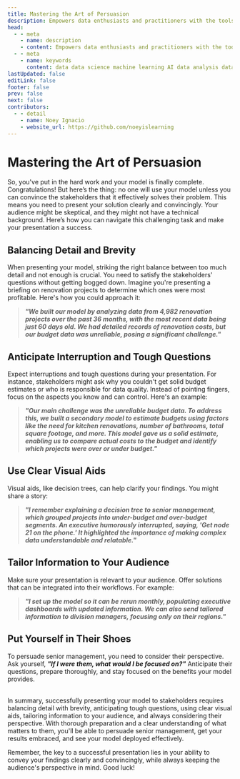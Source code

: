 ```yaml
---
title: Mastering the Art of Persuasion
description: Empowers data enthusiasts and practitioners with the tools and knowledge to unlock the potential of data.
head:
  - - meta
    - name: description
    - content: Empowers data enthusiasts and practitioners with the tools and knowledge to unlock the potential of data.
  - - meta
    - name: keywords
      content: data data science machine learning AI data analysis data-driven data enthusiasts data practitioners
lastUpdated: false
editLink: false
footer: false
prev: false
next: false
contributors:
  - - detail
    - name: Noey Ignacio
    - website_url: https://github.com/noeyislearning
---
```


# Mastering the Art of Persuasion

So, you've put in the hard work and your model is finally complete. Congratulations! But here’s the thing: no one will use your model unless you can convince the stakeholders that it effectively solves their problem. This means you need to present your solution clearly and convincingly. Your audience might be skeptical, and they might not have a technical background. Here’s how you can navigate this challenging task and make your presentation a success.

## Balancing Detail and Brevity

When presenting your model, striking the right balance between too much detail and not enough is crucial. You need to satisfy the stakeholders' questions without getting bogged down. Imagine you're presenting a briefing on renovation projects to determine which ones were most profitable. Here's how you could approach it:

> **_"We built our model by analyzing data from 4,982 renovation projects over the past 36 months, with the most recent data being just 60 days old. We had detailed records of renovation costs, but our budget data was unreliable, posing a significant challenge."_**

## Anticipate Interruption and Tough Questions

Expect interruptions and tough questions during your presentation. For instance, stakeholders might ask why you couldn't get solid budget estimates or who is responsible for data quality. Instead of pointing fingers, focus on the aspects you know and can control. Here's an example:

> **_"Our main challenge was the unreliable budget data. To address this, we built a secondary model to estimate budgets using factors like the need for kitchen renovations, number of bathrooms, total square footage, and more. This model gave us a solid estimate, enabling us to compare actual costs to the budget and identify which projects were over or under budget."_**

## Use Clear Visual Aids

Visual aids, like decision trees, can help clarify your findings. You might share a story:

> **_"I remember explaining a decision tree to senior management, which grouped projects into under-budget and over-budget segments. An executive humorously interrupted, saying, 'Get node 21 on the phone.' It highlighted the importance of making complex data understandable and relatable."_**

## Tailor Information to Your Audience

Make sure your presentation is relevant to your audience. Offer solutions that can be integrated into their workflows. For example:

> **_"I set up the model so it can be rerun monthly, populating executive dashboards with updated information. We can also send tailored information to division managers, focusing only on their regions."_**

## Put Yourself in Their Shoes

To persuade senior management, you need to consider their perspective. Ask yourself, **_"If I were them, what would I be focused on?"_** Anticipate their questions, prepare thoroughly, and stay focused on the benefits your model provides.

<br />
In summary, successfully presenting your model to stakeholders requires balancing detail with brevity, anticipating tough questions, using clear visual aids, tailoring information to your audience, and always considering their perspective. With thorough preparation and a clear understanding of what matters to them, you'll be able to persuade senior management, get your results embraced, and see your model deployed effectively.

Remember, the key to a successful presentation lies in your ability to convey your findings clearly and convincingly, while always keeping the audience's perspective in mind. Good luck!
